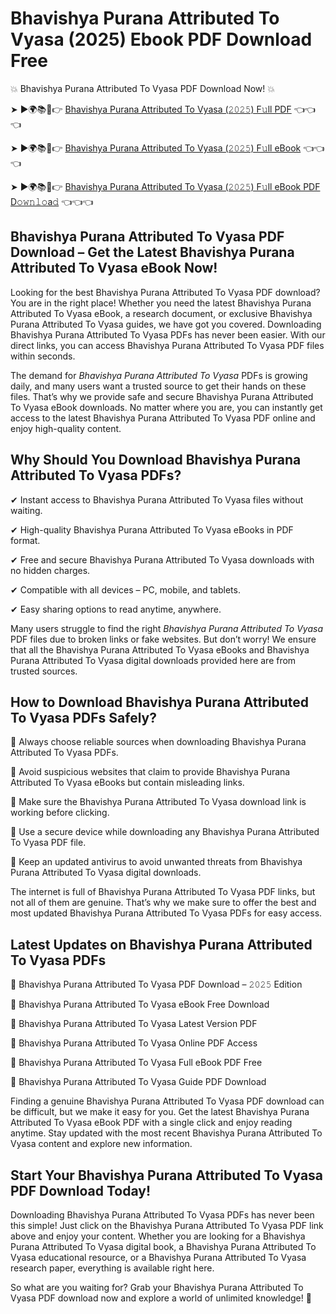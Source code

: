 # Bhavishya Purana Attributed To Vyasa (2025) Ebook PDF Download Free

💥 Bhavishya Purana Attributed To Vyasa PDF Download Now! 💥

➤ ►🌍📚📱👉 [Bhavishya Purana Attributed To Vyasa (𝟸𝟶𝟸𝟻) F𝚞ll PDF](https://getpdf.xyz/bhavishya-purana-attributed-to-vyasa) 👈👈👈


➤ ►🌍📚📱👉 [Bhavishya Purana Attributed To Vyasa (𝟸𝟶𝟸𝟻) F𝚞ll eBook](https://getpdf.xyz/bhavishya-purana-attributed-to-vyasa) 👈👈👈


➤ ►🌍📚📱👉 [Bhavishya Purana Attributed To Vyasa (𝟸𝟶𝟸𝟻) F𝚞ll eBook PDF D𝚘𝚠𝚗𝚕𝚘a𝚍](https://getpdf.xyz/bhavishya-purana-attributed-to-vyasa) 👈👈👈


## Bhavishya Purana Attributed To Vyasa PDF Download – Get the Latest Bhavishya Purana Attributed To Vyasa eBook Now!

Looking for the best Bhavishya Purana Attributed To Vyasa PDF download? You are in the right place! Whether you need the latest Bhavishya Purana Attributed To Vyasa eBook, a research document, or exclusive Bhavishya Purana Attributed To Vyasa guides, we have got you covered. Downloading Bhavishya Purana Attributed To Vyasa PDFs has never been easier. With our direct links, you can access Bhavishya Purana Attributed To Vyasa PDF files within seconds.

The demand for *Bhavishya Purana Attributed To Vyasa* PDFs is growing daily, and many users want a trusted source to get their hands on these files. That’s why we provide safe and secure Bhavishya Purana Attributed To Vyasa eBook downloads. No matter where you are, you can instantly get access to the latest Bhavishya Purana Attributed To Vyasa PDF online and enjoy high-quality content.

## Why Should You Download Bhavishya Purana Attributed To Vyasa PDFs?

✔ Instant access to Bhavishya Purana Attributed To Vyasa files without waiting.

✔ High-quality Bhavishya Purana Attributed To Vyasa eBooks in PDF format.

✔ Free and secure Bhavishya Purana Attributed To Vyasa downloads with no hidden charges.

✔ Compatible with all devices – PC, mobile, and tablets.

✔ Easy sharing options to read anytime, anywhere.

Many users struggle to find the right *Bhavishya Purana Attributed To Vyasa* PDF files due to broken links or fake websites. But don’t worry! We ensure that all the Bhavishya Purana Attributed To Vyasa eBooks and Bhavishya Purana Attributed To Vyasa digital downloads provided here are from trusted sources.

## How to Download Bhavishya Purana Attributed To Vyasa PDFs Safely?

📌 Always choose reliable sources when downloading Bhavishya Purana Attributed To Vyasa PDFs.

📌 Avoid suspicious websites that claim to provide Bhavishya Purana Attributed To Vyasa eBooks but contain misleading links.

📌 Make sure the Bhavishya Purana Attributed To Vyasa download link is working before clicking.

📌 Use a secure device while downloading any Bhavishya Purana Attributed To Vyasa PDF file.

📌 Keep an updated antivirus to avoid unwanted threats from Bhavishya Purana Attributed To Vyasa digital downloads.

The internet is full of Bhavishya Purana Attributed To Vyasa PDF links, but not all of them are genuine. That’s why we make sure to offer the best and most updated Bhavishya Purana Attributed To Vyasa PDFs for easy access.

## Latest Updates on Bhavishya Purana Attributed To Vyasa PDFs

🔹 Bhavishya Purana Attributed To Vyasa PDF Download – 𝟸𝟶𝟸𝟻 Edition

🔹 Bhavishya Purana Attributed To Vyasa eBook Free Download

🔹 Bhavishya Purana Attributed To Vyasa Latest Version PDF

🔹 Bhavishya Purana Attributed To Vyasa Online PDF Access

🔹 Bhavishya Purana Attributed To Vyasa Full eBook PDF Free

🔹 Bhavishya Purana Attributed To Vyasa Guide PDF Download

Finding a genuine Bhavishya Purana Attributed To Vyasa PDF download can be difficult, but we make it easy for you. Get the latest Bhavishya Purana Attributed To Vyasa eBook PDF with a single click and enjoy reading anytime. Stay updated with the most recent Bhavishya Purana Attributed To Vyasa content and explore new information.

## Start Your Bhavishya Purana Attributed To Vyasa PDF Download Today!

Downloading Bhavishya Purana Attributed To Vyasa PDFs has never been this simple! Just click on the Bhavishya Purana Attributed To Vyasa PDF link above and enjoy your content. Whether you are looking for a Bhavishya Purana Attributed To Vyasa digital book, a Bhavishya Purana Attributed To Vyasa educational resource, or a Bhavishya Purana Attributed To Vyasa research paper, everything is available right here.

So what are you waiting for? Grab your Bhavishya Purana Attributed To Vyasa PDF download now and explore a world of unlimited knowledge! 🚀